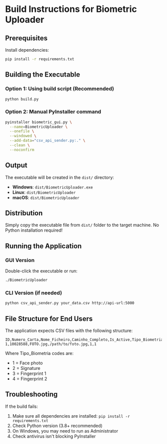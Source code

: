 # Build Instructions for Biometric Uploader

## Prerequisites

Install dependencies:
```bash
pip install -r requirements.txt
```

## Building the Executable

### Option 1: Using build script (Recommended)

```bash
python build.py
```

### Option 2: Manual PyInstaller command

```bash
pyinstaller biometric_gui.py \
  --name=BiometricUploader \
  --onefile \
  --windowed \
  --add-data="csv_api_sender.py:." \
  --clean \
  --noconfirm
```

## Output

The executable will be created in the `dist/` directory:
- **Windows**: `dist/BiometricUploader.exe`
- **Linux**: `dist/BiometricUploader`
- **macOS**: `dist/BiometricUploader`

## Distribution

Simply copy the executable file from `dist/` folder to the target machine. No Python installation required!

## Running the Application

### GUI Version
Double-click the executable or run:
```bash
./BiometricUploader
```

### CLI Version (if needed)
```bash
python csv_api_sender.py your_data.csv http://api-url:5000
```

## File Structure for End Users

The application expects CSV files with the following structure:
```
ID,Numero_Carta,Nome_Ficheiro,Caminho_Completo,Is_Active,Tipo_Biometria
1,10028588,FOTO.jpg,/path/to/foto.jpg,1,1
```

Where Tipo_Biometria codes are:
- 1 = Face photo
- 2 = Signature
- 3 = Fingerprint 1
- 4 = Fingerprint 2

## Troubleshooting

If the build fails:
1. Make sure all dependencies are installed: `pip install -r requirements.txt`
2. Check Python version (3.8+ recommended)
3. On Windows, you may need to run as Administrator
4. Check antivirus isn't blocking PyInstaller
